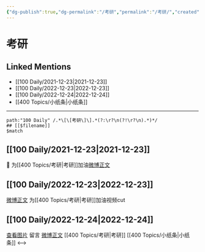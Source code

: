 ```yaml
---
{"dg-publish":true,"dg-permalink":"/考研","permalink":"/考研/","created":"2022-12-23T10:39:19.000+08:00","updated":"2023-02-26T00:50:15.000+08:00"}
---
```


# 考研

## Linked Mentions
- [[100 Daily/2021-12-23\|2021-12-23]]
- [[100 Daily/2022-12-23\|2022-12-23]]
- [[100 Daily/2022-12-24\|2022-12-24]]
- [[400 Topics/小纸条\|小纸条]]


---

```expander
path:"100 Daily" /.*\[\[考研\]\].*(?:\r?\n(?!\r?\n).*)*/
## [[$filename]]
$match
```
## [[100 Daily/2021-12-23\|2021-12-23]]
🌟 为[[400 Topics/考研\|考研]]加油[微博正文](https://m.weibo.cn/6466290670/4717502419174294)
## [[100 Daily/2022-12-23\|2022-12-23]]
[微博正文](https://m.weibo.cn/6056974242/4849769800007962) 为[[400 Topics/考研\|考研]]加油视频cut
## [[100 Daily/2022-12-24\|2022-12-24]]
[查看图片](https://wx2.sinaimg.cn/large/0088n2Pggy1h9fahd9ng6j30wa0u0tbd.jpg) 留言 [微博正文](https://m.weibo.cn/1736988591/4849942784643893) [[400 Topics/考研\|考研]] [[400 Topics/小纸条\|小纸条]]
<-->
